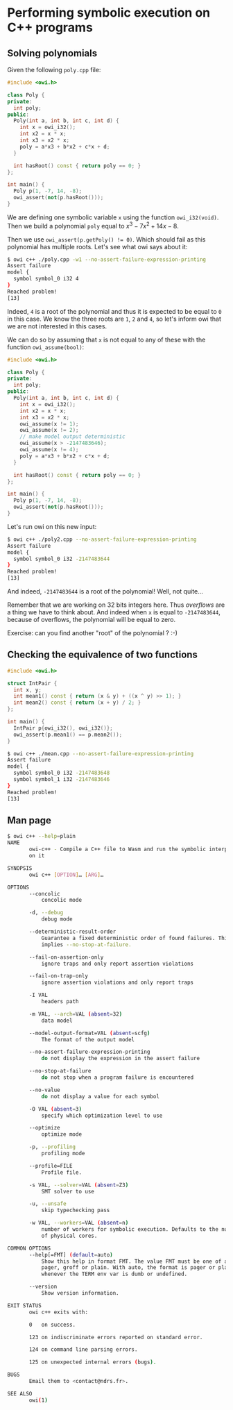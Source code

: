 # Performing symbolic execution on C++ programs

## Solving polynomials

Given the following `poly.cpp` file:

<!-- $MDX file=poly.cpp -->
```cpp
#include <owi.h>

class Poly {
private:
  int poly;
public:
  Poly(int a, int b, int c, int d) {
    int x = owi_i32();
    int x2 = x * x;
    int x3 = x2 * x;
    poly = a*x3 + b*x2 + c*x + d;
  }

  int hasRoot() const { return poly == 0; }
};

int main() {
  Poly p(1, -7, 14, -8);
  owi_assert(not(p.hasRoot()));
}
```

We are defining one symbolic variable `x` using the function `owi_i32(void)`. Then we build a polynomial `poly` equal to $x^3 - 7x^2 + 14x - 8$.

Then we use `owi_assert(p.getPoly() != 0)`. Which should fail as this polynomial has multiple roots. Let's see what owi says about it:

```sh
$ owi c++ ./poly.cpp -w1 --no-assert-failure-expression-printing
Assert failure
model {
  symbol symbol_0 i32 4
}
Reached problem!
[13]
```

Indeed, `4` is a root of the polynomial and thus it is expected to be equal to `0` in this case. We know the three roots are `1`, `2` and `4`, so let's inform owi that we are not interested in this cases.

We can do so by assuming that `x` is not equal to any of these with the function `owi_assume(bool)`:

<!-- $MDX file=poly2.cpp -->
```cpp
#include <owi.h>

class Poly {
private:
  int poly;
public:
  Poly(int a, int b, int c, int d) {
    int x = owi_i32();
    int x2 = x * x;
    int x3 = x2 * x;
    owi_assume(x != 1);
    owi_assume(x != 2);
    // make model output deterministic
    owi_assume(x > -2147483646);
    owi_assume(x != 4);
    poly = a*x3 + b*x2 + c*x + d;
  }

  int hasRoot() const { return poly == 0; }
};

int main() {
  Poly p(1, -7, 14, -8);
  owi_assert(not(p.hasRoot()));
}
```

Let's run owi on this new input:


```sh
$ owi c++ ./poly2.cpp --no-assert-failure-expression-printing
Assert failure
model {
  symbol symbol_0 i32 -2147483644
}
Reached problem!
[13]
```

And indeed, `-2147483644` is a root of the polynomial! Well, not quite…

Remember that we are working on 32 bits integers here. Thus *overflows* are a thing we have to think about. And indeed when `x` is equal to `-2147483644`, because of overflows, the polynomial will be equal to zero.

Exercise: can you find another "root" of the polynomial ? :-)

## Checking the equivalence of two functions

<!-- $MDX file=mean.cpp -->
```cpp
#include <owi.h>

struct IntPair {
  int x, y;
  int mean1() const { return (x & y) + ((x ^ y) >> 1); }
  int mean2() const { return (x + y) / 2; }
};

int main() {
  IntPair p{owi_i32(), owi_i32()};
  owi_assert(p.mean1() == p.mean2());
}
```

```sh
$ owi c++ ./mean.cpp --no-assert-failure-expression-printing
Assert failure
model {
  symbol symbol_0 i32 -2147483648
  symbol symbol_1 i32 -2147483646
}
Reached problem!
[13]
```

## Man page

```sh
$ owi c++ --help=plain
NAME
       owi-c++ - Compile a C++ file to Wasm and run the symbolic interpreter
       on it

SYNOPSIS
       owi c++ [OPTION]… [ARG]…

OPTIONS
       --concolic
           concolic mode

       -d, --debug
           debug mode

       --deterministic-result-order
           Guarantee a fixed deterministic order of found failures. This
           implies --no-stop-at-failure.

       --fail-on-assertion-only
           ignore traps and only report assertion violations

       --fail-on-trap-only
           ignore assertion violations and only report traps

       -I VAL
           headers path

       -m VAL, --arch=VAL (absent=32)
           data model

       --model-output-format=VAL (absent=scfg)
           The format of the output model

       --no-assert-failure-expression-printing
           do not display the expression in the assert failure

       --no-stop-at-failure
           do not stop when a program failure is encountered

       --no-value
           do not display a value for each symbol

       -O VAL (absent=3)
           specify which optimization level to use

       --optimize
           optimize mode

       -p, --profiling
           profiling mode

       --profile=FILE
           Profile file.

       -s VAL, --solver=VAL (absent=Z3)
           SMT solver to use

       -u, --unsafe
           skip typechecking pass

       -w VAL, --workers=VAL (absent=n)
           number of workers for symbolic execution. Defaults to the number
           of physical cores.

COMMON OPTIONS
       --help[=FMT] (default=auto)
           Show this help in format FMT. The value FMT must be one of auto,
           pager, groff or plain. With auto, the format is pager or plain
           whenever the TERM env var is dumb or undefined.

       --version
           Show version information.

EXIT STATUS
       owi c++ exits with:

       0   on success.

       123 on indiscriminate errors reported on standard error.

       124 on command line parsing errors.

       125 on unexpected internal errors (bugs).

BUGS
       Email them to <contact@ndrs.fr>.

SEE ALSO
       owi(1)

```
